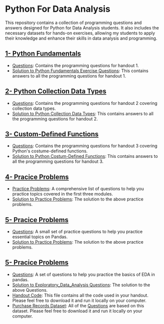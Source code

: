 # Python For Data Analysis
This repository contains a collection of programming questions and answers designed for Python for Data Analysis students. It also includes the necessary datasets for hands-on exercises, allowing my students to apply their knowledge and enhance their skills in data analysis and programming.
## [1- Python Fundamentals](1_Python_Fundamentals)
- [Questions](1_Python_Fundamentals/1_Questions.pdf): Contains the programming questions for handout 1.
- [Solution to Python Fundamentals Exercise Questions](1_Python_Fundamentals/1_Solution_to_Python_Fundamentals_Exercise_Questions.ipynb): This contains answers to all the programming questions for handout 1.

## [2- Python Collection Data Types](2_Python_Collection_Data_Types)
- [Questions](2_Python_Collection_Data_Types/2_Questions.pdf): Contains the programming questions for handout 2 covering collection data types.
- [Solution to Python Collection Data Types](2_Python_Collection_Data_Types/2_Solution_to_Python_Collection_Data_Types_Exercise_Questions.ipynb): This contains answers to all the programming questions for handout 2.

## [3- Custom-Defined Functions](3_Custom_Defined_Functions)
- [Questions](3_Custom_Defined_Functions/3_Questions.pdf): Contains the programming questions for handout 3 covering Python's costume-defined functions.
- [Solution to Python Costum-Defined Functions](3_Custom_Defined_Functions/3_Solution_To_Custom_Defined_Functions.ipynb): This contains answers to all the programming questions for handout 3.

## [4- Pracice Problems](4_Practice_Problems)
- [Practice Problems](4_Practice_Problems/4_Pracice_Problems.pdf): A comprehensive list of questions to help you practice topics covered in the first three modules.
- [Solution to Practice Problems](4_Practice_Problems/4_Solution_Pracice_Problems.ipynb): The solution to the above practice problems.

## [5- Pracice Problems](5_Introduction_to_Pandas)
- [Questions](5_Introduction_to_Pandas/5_Questions.pdf): A small set of practice questions to help you practice essential topics on Pandas.
- [Solution to Practice Problems](5_Introduction_to_Pandas/5_Solution_Pandas_Practice_Problems.ipynb): The solution to the above practice problems.

## [5- Pracice Problems](6_Exploratory_Data_Analysis)
- [Questions](6_Exploratory_Data_Analysis/6_Questions.pdf): A set of questions to help you practice the basics of EDA in pandas.
- [Solution to Exploratory_Data_Analysis Questions](6_Exploratory_Data_Analysis/6_Solution_EDA_Problems.ipynb): The solution to the above Questions.
- [Handout Code](6_Exploratory_Data_Analysis/6_Handout_code.ipynb): This file contains all the code used in your handout. Please feel free to download it and run it locally on your computer.
- [Purchase Records Dataset](6_Exploratory_Data_Analysis/6_Purcahse_Records_Dataset.csv): All of the [Questions](6_Exploratory_Data_Analysis/6_Questions.pdf) are based on this dataset. Please feel free to download it and run it locally on your computer.
